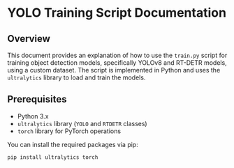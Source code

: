 # YOLO Training Script Documentation

## Overview

This document provides an explanation of how to use the `train.py` script for training object detection models, specifically YOLOv8 and RT-DETR models, using a custom dataset. The script is implemented in Python and uses the `ultralytics` library to load and train the models.

## Prerequisites

- Python 3.x
- `ultralytics` library (`YOLO` and `RTDETR` classes)
- `torch` library for PyTorch operations

You can install the required packages via pip:

```bash
pip install ultralytics torch
